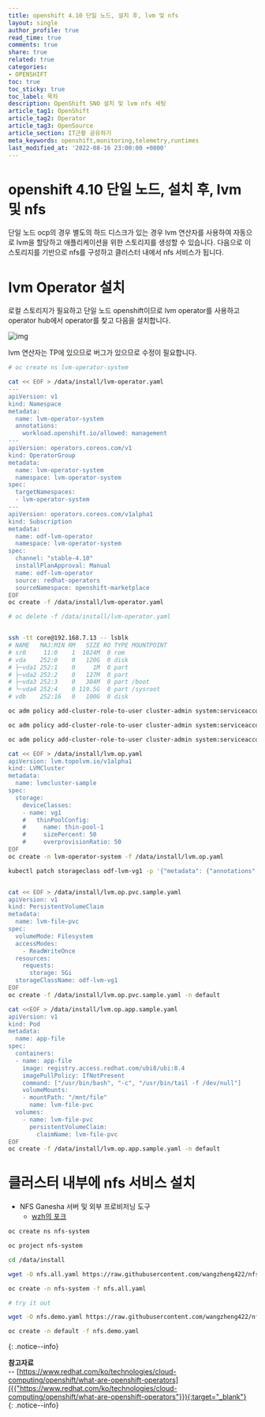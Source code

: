 ```yaml
---
title: openshift 4.10 단일 노드, 설치 후, lvm 및 nfs
layout: single
author_profile: true
read_time: true
comments: true
share: true
related: true
categories:
- OPENSHIFT
toc: true
toc_sticky: true
toc_label: 목차
description: OpenShift SNO 설치 및 lvm nfs 세팅
article_tag1: OpenShift
article_tag2: Operator
article_tag3: OpenSource
article_section: IT근황 공유하기
meta_keywords: openshift,monitoring,telemetry,runtimes
last_modified_at: '2022-08-16 23:00:00 +0800'
---
```




# openshift 4.10 단일 노드, 설치 후, lvm 및 nfs

단일 노드 ocp의 경우 별도의 하드 디스크가 있는 경우 lvm 연산자를 사용하여 자동으로 lvm을 할당하고 애플리케이션을 위한 스토리지를 생성할 수 있습니다. 다음으로 이 스토리지를 기반으로 nfs를 구성하고 클러스터 내에서 nfs 서비스가 됩니다.



# lvm Operator 설치

로컬 스토리지가 필요하고 단일 노드 openshift이므로 lvm operator를 사용하고 operator hub에서 operator를 찾고 다음을 설치합니다.

![img](https://wangzheng422.github.io/docker_env/ocp4/4.10/imgs/20220519161647.png)

lvm 연산자는 TP에 있으므로 버그가 있으므로 수정이 필요합니다.

```bash
# oc create ns lvm-operator-system

cat << EOF > /data/install/lvm-operator.yaml
---
apiVersion: v1
kind: Namespace
metadata:
  name: lvm-operator-system
  annotations:
    workload.openshift.io/allowed: management
---
apiVersion: operators.coreos.com/v1
kind: OperatorGroup
metadata:
  name: lvm-operator-system
  namespace: lvm-operator-system
spec:
  targetNamespaces:
  - lvm-operator-system
---
apiVersion: operators.coreos.com/v1alpha1
kind: Subscription
metadata:
  name: odf-lvm-operator
  namespace: lvm-operator-system
spec:
  channel: "stable-4.10"
  installPlanApproval: Manual
  name: odf-lvm-operator
  source: redhat-operators
  sourceNamespace: openshift-marketplace
EOF
oc create -f /data/install/lvm-operator.yaml

# oc delete -f /data/install/lvm-operator.yaml


ssh -tt core@192.168.7.13 -- lsblk
# NAME   MAJ:MIN RM   SIZE RO TYPE MOUNTPOINT
# sr0     11:0    1  1024M  0 rom
# vda    252:0    0   120G  0 disk
# ├─vda1 252:1    0     1M  0 part
# ├─vda2 252:2    0   127M  0 part
# ├─vda3 252:3    0   384M  0 part /boot
# └─vda4 252:4    0 119.5G  0 part /sysroot
# vdb    252:16   0   100G  0 disk

oc adm policy add-cluster-role-to-user cluster-admin system:serviceaccount:lvm-operator-system:topolvm-controller -n lvm-operator-system

oc adm policy add-cluster-role-to-user cluster-admin system:serviceaccount:lvm-operator-system:vg-manager -n lvm-operator-system

oc adm policy add-cluster-role-to-user cluster-admin system:serviceaccount:lvm-operator-system:topolvm-node -n lvm-operator-system

cat << EOF > /data/install/lvm.op.yaml
apiVersion: lvm.topolvm.io/v1alpha1
kind: LVMCluster
metadata:
  name: lvmcluster-sample
spec:
  storage:
    deviceClasses:
    - name: vg1
    #   thinPoolConfig:
    #     name: thin-pool-1
    #     sizePercent: 50
    #     overprovisionRatio: 50
EOF
oc create -n lvm-operator-system -f /data/install/lvm.op.yaml

kubectl patch storageclass odf-lvm-vg1 -p '{"metadata": {"annotations":{"storageclass.kubernetes.io/is-default-class":"true"}}}'


cat << EOF > /data/install/lvm.op.pvc.sample.yaml
apiVersion: v1
kind: PersistentVolumeClaim
metadata:
  name: lvm-file-pvc
spec:
  volumeMode: Filesystem
  accessModes:
    - ReadWriteOnce
  resources:
    requests:
      storage: 5Gi
  storageClassName: odf-lvm-vg1
EOF
oc create -f /data/install/lvm.op.pvc.sample.yaml -n default

cat <<EOF > /data/install/lvm.op.app.sample.yaml
apiVersion: v1
kind: Pod
metadata:
  name: app-file
spec:
  containers:
  - name: app-file
    image: registry.access.redhat.com/ubi8/ubi:8.4
    imagePullPolicy: IfNotPresent
    command: ["/usr/bin/bash", "-c", "/usr/bin/tail -f /dev/null"]
    volumeMounts:
    - mountPath: "/mnt/file"
      name: lvm-file-pvc
  volumes:
    - name: lvm-file-pvc
      persistentVolumeClaim:
        claimName: lvm-file-pvc
EOF
oc create -f /data/install/lvm.op.app.sample.yaml -n default
```

# 클러스터 내부에 nfs 서비스 설치

- NFS Ganesha 서버 및 외부 프로비저닝 도구
  - [wzh의 포크](https://github.com/wangzheng422/nfs-ganesha-server-and-external-provisioner)

```bash
oc create ns nfs-system

oc project nfs-system

cd /data/install

wget -O nfs.all.yaml https://raw.githubusercontent.com/wangzheng422/nfs-ganesha-server-and-external-provisioner/wzh/deploy/openshift/nfs.all.yaml

oc create -n nfs-system -f nfs.all.yaml

# try it out

wget -O nfs.demo.yaml https://raw.githubusercontent.com/wangzheng422/nfs-ganesha-server-and-external-provisioner/wzh/deploy/openshift/nfs.demo.yaml

oc create -n default -f nfs.demo.yaml
```

{: .notice--info}

**참고자료** <br>
-- [https://www.redhat.com/ko/technologies/cloud-computing/openshift/what-are-openshift-operators]({{"https://www.redhat.com/ko/technologies/cloud-computing/openshift/what-are-openshift-operators"}}){:target="_blank"}<br>
{: .notice--info}
